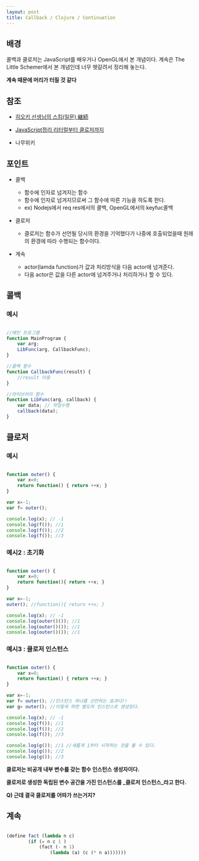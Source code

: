 ```yaml
---
layout: post
title: Callback / Clojure / Continuation
---
```


## 배경

콜백과 클로저는 JavaScript를 배우거나 OpenGL에서 본 개념이다.
계속은 The Little Schemer에서 본 개념인데 너무 헷갈려서 정리해 놓는다.

**계속 때문에 머리가 터질 것 같다**

## 참조

- [히오키 선생님의 스킴(일문) 継続](http://www.stdio.h.kyoto-u.ac.jp/~hioki/prog_is_I/SchemeNotes/continuation.html)

- [JavaScript정리 리터럴부터 클로저까지](http://programmingsummaries.tistory.com/92)

- 나무위키

## 포인트
- 콜백 
  - 함수에 인자로 넘겨지는 함수 
  - 함수에 인자로 넘겨지므로써 그 함수에 따른 기능을 하도록 한다.
  - ex) Nodejs에서 req res에서의 콜백, OpenGL에서의 keyfuc콜백
  
- 클로저
  - 클로저는 함수가 선언될 당시의 환경을 기억했다가 나중에 호출되었을때 원래의 환경에 따라 수행되는 함수이다.
  
- 계속
  - actor(lamda function)가 값과 처리방식을 다음 actor에 넘겨준다.
  - 다음 actor은 값을 다른 actor에 넘겨주거나 처리하거나 할 수 있다.

## 콜백

### 예시

```javascript

//메인 프로그램
function MainProgram {
	var arg;
	LibFunc(arg, CallbackFunc);
}

//콜백 함수
function CallbackFunc(result) {
	//result 이용
}

//라이브러리 함수
function LibFunc(arg, callback) {
	var data; // 작업수행 
	callback(data);
}

```

## 클로저

### 예시

```javascript

function outer() {
	var x=0;
	return function() { return ++x; }
}

var x=-1;
var f= outer();

console.log(x); // -1
console.log(f()); //1
console.log(f()); //2
console.log(f()); //3

```

### 예시2 : 초기화

```javascript

function outer() {
	var x=0;
	return function(){ return ++x; }
}

var x=-1;
outer(); //function(){ return ++x; }

console.log(x); // -1
console.log(outer()()); //1
console.log(outer()()); //1
console.log(outer()()); //1

```

### 예시3 : 클로저 인스턴스

```javascript

function outer() {
	var x=0;
	return function() { return ++x; }
}

var x=-1;
var f= outer(); //인스턴스 하나를 선언하는 효과다!!
var g= outer(); //이렇게 하면 별도의 인스턴스로 생성된다.

console.log(x); // -1
console.log(f()); //1
console.log(f()); //2
console.log(f()); //3

console.log(g()); //1 //새롭게 1부터 시작하는 것을 볼 수 있다.
console.log(g()); //2
console.log(g()); //3

```

**클로저는 비공개 내부 변수를 갖는 함수 인스턴스 생성자이다.**

**클로저로 생성한 독립된 변수 공간을 가진 인스턴스를 _클로저 인스턴스_라고 한다.**

**Q) 근데 결국 클로저를 어따가 쓰는거지?**

## 계속

```scheme

(define fact (lambda n c)
		(if (= n c 1 )
			(fact (- n 1)
				(lambda (a) (c (* n a)))))))

```
